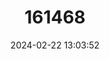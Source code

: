 ---
title: "161468"
category: "Eridacnis radcliffei"
draft: false
date: 2024-02-22 13:03:52
languages:
  English: ["Pygmy Ribbontail Catshark"]
---